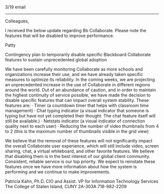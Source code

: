 3/19 email

----

Colleagues,

I received the below update regarding Bb Collaborate. Please note the features that will be disabled to improve performance.

Patty

Contingency plan to temporarily disable specific Blackboard Collaborate features to sustain unprecedented global adoption

We have been carefully monitoring Collaborate as more schools and organizations increase their use, and we have already taken specific measures to optimize its reliability.  In the coming weeks, we are projecting an unprecedented increase in the use of Collaborate in different regions around the world. Out of an abundance of caution, and in order to maintain the highest continuity of service possible, we have made the decision to disable specific features that can impact overall system stability. These features are:
·       Timer (a countdown timer that helps with classroom time management)
·       Chat typing indicator (a visual indicator that someone is typing but have not yet completed their thought. The chat feature itself will still be available.)
·       Netstats indicator (a visual indicator of connection quality next to each user)
·       Reducing the number of video thumbnails from 4 to 2 (this is the maximum number of thumbnails visible in the grid view)

We believe that the removal of these features will not significantly impact the overall Collaborate user experience, which will still include video, screen sharing, chat, a virtual whiteboard, and other favorite features. We believe that disabling them is in the best interest of our global client community. Consistent, reliable service is our top priority. We expect to reinstate these features once we have more information about how the system is performing and we continue to make improvements.



Patricia Kahn, Ph.D.
CIO and Assist. VP for Information Technology Services
The College of Staten Island, CUNY
2A-303A
718-982-2209
